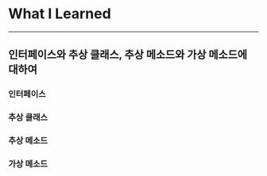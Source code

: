 # What I Learned  
---
## 인터페이스와 추상 클래스, 추상 메소드와 가상 메소드에 대하여
### 인터페이스  


### 추상 클래스  



### 추상 메소드  


### 가상 메소드  
